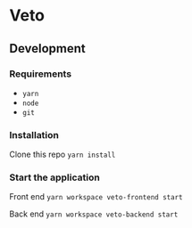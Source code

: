 Veto
===

## Development
### Requirements
* `yarn`
* `node`
* `git`

### Installation
Clone this repo
`yarn install`

### Start the application
Front end
`yarn workspace veto-frontend start`

Back end
`yarn workspace veto-backend start`
